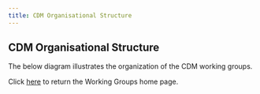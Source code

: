 ```yaml
---
title: CDM Organisational Structure
---
```


## CDM Organisational Structure

The below diagram illustrates the organization of the CDM working groups.

Click [here](working-groups.md) to return the Working Groups home page. 
